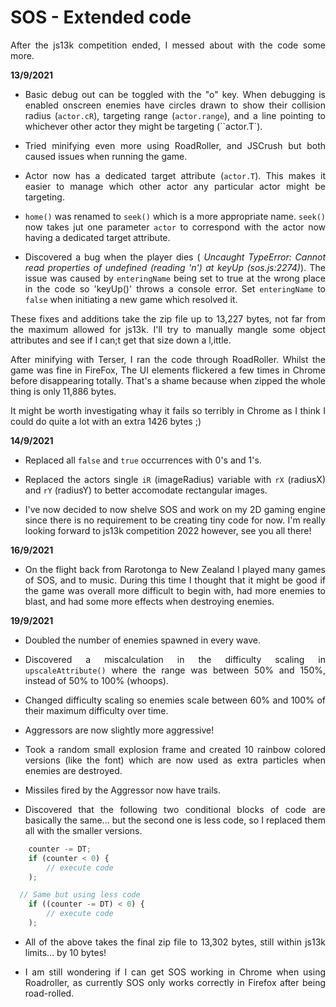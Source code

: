 # SOS - Extended code
<div align="justify">

After the js13k competition ended, I messed about with the code some more.

**13/9/2021**

- Basic debug out can be toggled with the "o" key. When debugging is enabled onscreen enemies have circles drawn to show their collision radius (`actor.cR`), targeting range (`actor.range`), and a line pointing to whichever other actor they might be targeting (``actor.T`).

- Tried minifying even more using RoadRoller, and JSCrush but both caused issues when running the game.

- Actor now has a dedicated target attribute (`actor.T`). This makes it easier to manage which other actor any particular actor might be targeting.

- `home()` was renamed to `seek()` which is a more appropriate name. `seek()` now takes jut one parameter `actor` to correspond with the actor now having a dedicated target attribute.

- Discovered a bug when the player dies ( *Uncaught TypeError: Cannot read properties of undefined (reading 'n') at keyUp (sos.js:2274)*). The issue was caused by `enteringName` being set to true at the wrong place in the code so 'keyUp()' throws a console error. Set `enteringName` to `false` when initiating a new game which resolved it.

These fixes and additions take the zip file up to 13,227 bytes, not far from the maximum allowed for js13k. I'll try to manually mangle some object attributes and see if I can;t get that size down a l,ittle.

After minifying with Terser, I ran the code through RoadRoller. Whilst the game was fine in FireFox, The UI elements flickered a few times in Chrome before disappearing totally. That's a shame because when zipped the whole thing is only 11,886 bytes.

It might be worth investigating whay it fails so terribly in Chrome as I think I could do quite a lot with an extra 1426 bytes ;)

**14/9/2021**

- Replaced all `false` and `true` occurrences with 0's and 1's.

- Replaced the actors single `iR` (imageRadius) variable with `rX` (radiusX) and `rY` (radiusY) to better accomodate rectangular images.

- I've now decided to now shelve SOS and work on my 2D gaming engine since there is no requirement to be creating tiny code for now. I'm really looking forward to js13k competition 2022 however, see you all there!


**16/9/2021**

- On the flight back from Rarotonga to New Zealand I played many games of SOS, and to music. During this time I thought that it might be good if the game was overall more difficult to begin with, had more enemies to blast, and had some more effects when destroying enemies.

**19/9/2021**

- Doubled the number of enemies spawned in every wave.

- Discovered a miscalculation in the difficulty scaling in `upscaleAttribute()` where the range was between 50% and 150%, instead of 50% to 100% (whoops).

- Changed difficulty scaling so enemies scale between 60% and 100% of their maximum difficulty over time.

- Aggressors are now slightly more aggressive!

- Took a random small explosion frame and created 10 rainbow colored versions (like the font) which are now used as extra particles when enemies are destroyed.

- Missiles fired by the Aggressor now have trails.

- Discovered that the following two conditional blocks of code are basically the same... but the second one is less code, so I replaced them all with the smaller versions.
````JavaScript
	counter -= DT;
	if (counter < 0) {
		// execute code
	);

  // Same but using less code
	if ((counter -= DT) < 0) {
		// execute code
	);

````

- All of the above takes the final zip file to 13,302 bytes, still within js13k limits... by 10 bytes!

- I am still wondering if I can get SOS working in Chrome when using Roadroller, as currently SOS only works correctly in Firefox after being road-rolled.

</div>
